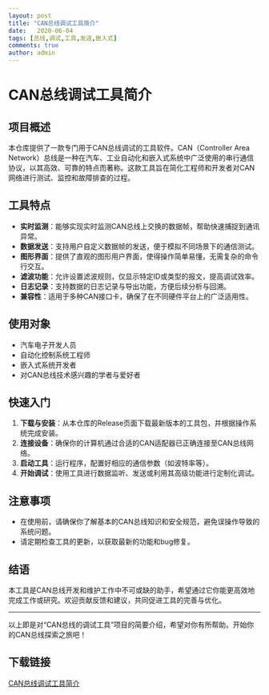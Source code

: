 ```yaml
---
layout: post
title: "CAN总线调试工具简介"
date:   2020-06-04
tags: [总线,调试,工具,发送,嵌入式]
comments: true
author: admin
---
```

# CAN总线调试工具简介

## 项目概述

本仓库提供了一款专门用于CAN总线调试的工具软件。CAN（Controller Area Network）总线是一种在汽车、工业自动化和嵌入式系统中广泛使用的串行通信协议，以其高效、可靠的特点而著称。这款工具旨在简化工程师和开发者对CAN网络进行测试、监控和故障排查的过程。

## 工具特点

- **实时监测**：能够实现实时监测CAN总线上交换的数据帧，帮助快速捕捉到通讯异常。
- **数据发送**：支持用户自定义数据帧的发送，便于模拟不同场景下的通信测试。
- **图形界面**：提供了直观的图形用户界面，使得操作简单易懂，无需复杂的命令行交互。
- **滤波功能**：允许设置滤波规则，仅显示特定ID或类型的报文，提高调试效率。
- **日志记录**：支持数据的日志记录与导出功能，方便后续分析与回溯。
- **兼容性**：适用于多种CAN接口卡，确保了在不同硬件平台上的广泛适用性。

## 使用对象

- 汽车电子开发人员
- 自动化控制系统工程师
- 嵌入式系统开发者
- 对CAN总线技术感兴趣的学者与爱好者

## 快速入门

1. **下载与安装**：从本仓库的Release页面下载最新版本的工具包，并根据操作系统完成安装。
2. **连接设备**：确保你的计算机通过合适的CAN适配器已正确连接至CAN总线网络。
3. **启动工具**：运行程序，配置好相应的通信参数（如波特率等）。
4. **开始调试**：使用工具进行数据监听、发送或利用其高级功能进行定制化调试。

## 注意事项

- 在使用前，请确保你了解基本的CAN总线知识和安全规范，避免误操作导致的系统问题。
- 请定期检查工具的更新，以获取最新的功能和bug修复。

## 结语

本工具是CAN总线开发和维护工作中不可或缺的助手，希望通过它你能更高效地完成工作或研究。欢迎贡献反馈和建议，共同促进工具的完善与优化。

---

以上即是对“CAN总线的调试工具”项目的简要介绍，希望对你有所帮助。开始你的CAN总线探索之旅吧！

## 下载链接

[CAN总线调试工具简介](https://pan.quark.cn/s/771a8de53402)